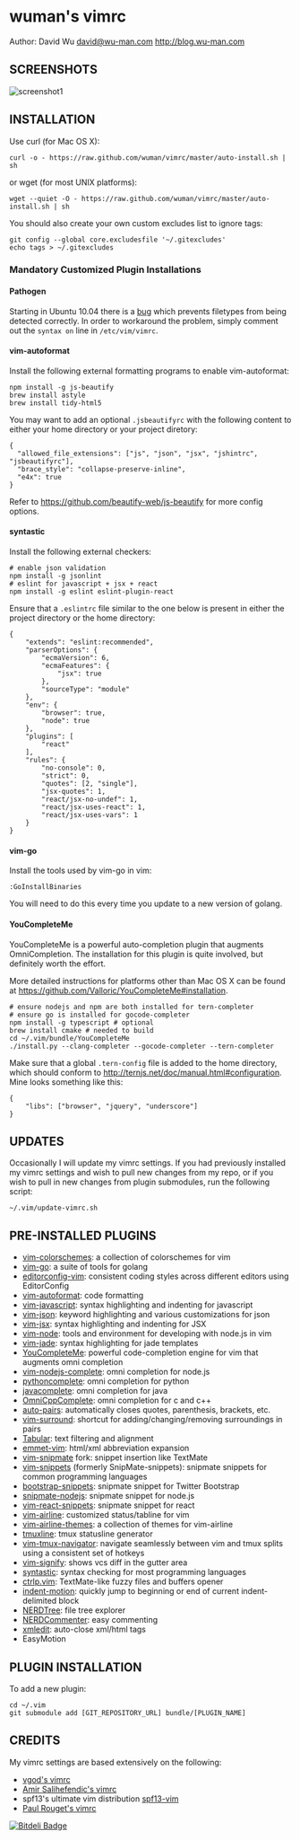 wuman's vimrc
=============

Author: David Wu <david@wu-man.com> <http://blog.wu-man.com>


SCREENSHOTS
-----------

![screenshot1](http://4.bp.blogspot.com/-DjPEWTxfjvc/UDTFh7wzoZI/AAAAAAAAaik/clKhXIgT7JA/s1600/Screen+Shot+2012-08-22+at+7.40.52+PM.png)


INSTALLATION
------------

Use curl (for Mac OS X):

    curl -o - https://raw.github.com/wuman/vimrc/master/auto-install.sh | sh

or wget (for most UNIX platforms):

    wget --quiet -O - https://raw.github.com/wuman/vimrc/master/auto-install.sh | sh

You should also create your own custom excludes list to ignore tags:

    git config --global core.excludesfile '~/.gitexcludes'
    echo tags > ~/.gitexcludes

### Mandatory Customized Plugin Installations ###

#### Pathogen ####

Starting in Ubuntu 10.04 there is a [bug](https://bugs.launchpad.net/ubuntu/+source/vim/+bug/572627)
which prevents filetypes from being detected correctly.  In order to workaround
the problem, simply comment out the `syntax on` line in `/etc/vim/vimrc`.

#### vim-autoformat ####

Install the following external formatting programs to enable vim-autoformat:

    npm install -g js-beautify
    brew install astyle
    brew install tidy-html5

You may want to add an optional `.jsbeautifyrc` with the following content to
either your home directory or your project diretory:

    {
      "allowed_file_extensions": ["js", "json", "jsx", "jshintrc", "jsbeautifyrc"],
      "brace_style": "collapse-preserve-inline",
      "e4x": true
    }

Refer to https://github.com/beautify-web/js-beautify for more config options.

#### syntastic ####

Install the following external checkers:

    # enable json validation
    npm install -g jsonlint
    # eslint for javascript + jsx + react
    npm install -g eslint eslint-plugin-react

Ensure that a `.eslintrc` file similar to the one below is present in either
the project directory or the home directory:

    {
        "extends": "eslint:recommended",
        "parserOptions": {
            "ecmaVersion": 6,
            "ecmaFeatures": {
                "jsx": true
            },
            "sourceType": "module"
        },
        "env": {
            "browser": true,
            "node": true
        },
        "plugins": [
            "react"
        ],
        "rules": {
            "no-console": 0,
            "strict": 0,
            "quotes": [2, "single"],
            "jsx-quotes": 1,
            "react/jsx-no-undef": 1,
            "react/jsx-uses-react": 1,
            "react/jsx-uses-vars": 1
        }
    }

#### vim-go ####

Install the tools used by vim-go in vim:

    :GoInstallBinaries

You will need to do this every time you update to a new version of golang.

#### YouCompleteMe ####

YouCompleteMe is a powerful auto-completion plugin that augments OmniCompletion.
The installation for this plugin is quite involved, but definitely worth the effort.

More detailed instructions for platforms other than Mac OS X can be found at
https://github.com/Valloric/YouCompleteMe#installation.

    # ensure nodejs and npm are both installed for tern-completer
    # ensure go is installed for gocode-completer
    npm install -g typescript # optional
    brew install cmake # needed to build
    cd ~/.vim/bundle/YouCompleteMe
    ./install.py --clang-completer --gocode-completer --tern-completer

Make sure that a global ``.tern-config`` file is added to the home directory,
which should conform to http://ternjs.net/doc/manual.html#configuration.  Mine
looks something like this:

    {
        "libs": ["browser", "jquery", "underscore"]
    }


UPDATES
-------

Occasionally I will update my vimrc settings. If you had previously installed my
vimrc settings and wish to pull new changes from my repo, or if you wish to pull
in new changes from plugin submodules, run the following script:

    ~/.vim/update-vimrc.sh


PRE-INSTALLED PLUGINS
---------------------

* [vim-colorschemes][]: a collection of colorschemes for vim
* [vim-go][]: a suite of tools for golang
* [editorconfig-vim][]: consistent coding styles across different editors using EditorConfig
* [vim-autoformat][]: code formatting
* [vim-javascript][]: syntax highlighting and indenting for javascript
* [vim-json][]: keyword highlighting and various customizations for json
* [vim-jsx][]: syntax highlighting and indenting for JSX
* [vim-node][]: tools and environment for developing with node.js in vim
* [vim-jade][]: syntax highlighting for jade templates
* [YouCompleteMe][]: powerful code-completion engine for vim that augments omni completion
* [vim-nodejs-complete][]: omni completion for node.js
* [pythoncomplete][]: omni completion for python
* [javacomplete][]: omni completion for java
* [OmniCppComplete][]: omni completion for c and c++
* [auto-pairs][]: automatically closes quotes, parenthesis, brackets, etc.
* [vim-surround][]: shortcut for adding/changing/removing surroundings in pairs
* [Tabular][]: text filtering and alignment
* [emmet-vim][]: html/xml abbreviation expansion
* [vim-snipmate][] fork: snippet insertion like TextMate
* [vim-snippets][] (formerly SnipMate-snippets): snipmate snippets for common programming languages
* [bootstrap-snippets][]: snipmate snippet for Twitter Bootstrap
* [snipmate-nodejs][]: snipmate snippet for node.js
* [vim-react-snippets][]: snipmate snippet for react
* [vim-airline][]: customized status/tabline for vim
* [vim-airline-themes][]: a collection of themes for vim-airline
* [tmuxline][]: tmux statusline generator
* [vim-tmux-navigator][]: navigate seamlessly between vim and tmux splits using a consistent set of hotkeys
* [vim-signify][]: shows vcs diff in the gutter area
* [syntastic][]: syntax checking for most programming languages
* [ctrlp.vim][]: TextMate-like fuzzy files and buffers opener
* [indent-motion][]: quickly jump to beginning or end of current indent-delimited block
* [NERDTree][]: file tree explorer
* [NERDCommenter][]: easy commenting
* [xmledit][]: auto-close xml/html tags
* EasyMotion


PLUGIN INSTALLATION
-------------------

To add a new plugin:

    cd ~/.vim
    git submodule add [GIT_REPOSITORY_URL] bundle/[PLUGIN_NAME]


CREDITS
-------

My vimrc settings are based extensively on the following:

+ [vgod's vimrc](https://github.com/vgod/vimrc)
+ [Amir Salihefendic's vimrc](http://amix.dk/vim/vimrc.html)
+ spf13's ultimate vim distribution [spf13-vim](https://github.com/spf13/spf13-vim/blob/master/.vimrc)
+ [Paul Rouget's vimrc](http://paulrouget.com/e/myconf/)

[vim-colorschemes]: https://github.com/flazz/vim-colorschemes
[vim-json]: https://github.com/elzr/vim-json
[vim-jsx]: https://github.com/mxw/vim-jsx
[vim-node]: https://github.com/moll/vim-node
[vim-jade]: https://github.com/digitaltoad/vim-jade
[vim-go]: https://github.com/fatih/vim-go.git
[editorconfig-vim]: https://github.com/editorconfig/editorconfig-vim
[vim-autoformat]: https://github.com/Chiel92/vim-autoformat.git
[vim-javascript]: https://github.com/pangloss/vim-javascript
[YouCompleteMe]: https://github.com/Valloric/YouCompleteMe
[vim-nodejs-complete]: https://github.com/myhere/vim-nodejs-complete
[pythoncomplete]: https://github.com/vim-scripts/pythoncomplete
[javacomplete]: https://github.com/vim-scripts/javacomplete
[OmniCppComplete]: https://github.com/vim-scripts/OmniCppComplete
[auto-pairs]: https://github.com/jiangmiao/auto-pairs
[vim-surround]: https://github.com/tpope/vim-surround
[Tabular]: https://github.com/godlygeek/tabular
[emmet-vim]: https://github.com/mattn/emmet-vim
[vim-snipmate]: https://github.com/garbas/vim-snipmate
[vim-snippets]: https://github.com/honza/vim-snippets
[bootstrap-snippets]: https://github.com/bonsaiben/bootstrap-snippets
[snipmate-nodejs]: https://github.com/jamescarr/snipmate-nodejs
[vim-react-snippets]: https://github.com/justinj/vim-react-snippets
[vim-airline]: https://github.com/bling/vim-airline
[vim-airline-themes]: https://github.com/vim-airline/vim-airline-themes
[tmuxline]: https://github.com/edkolev/tmuxline.vim
[vim-tmux-navigator]: https://github.com/christoomey/vim-tmux-navigator
[vim-signify]: https://github.com/mhinz/vim-signify
[syntastic]: https://github.com/scrooloose/syntastic
[ctrlp.vim]: https://github.com/kien/ctrlp.vim
[indent-motion]: https://github.com/tmhedberg/indent-motion
[NERDTree]: https://github.com/scrooloose/nerdtree
[NERDCommenter]: https://github.com/scrooloose/nerdcommenter
[xmledit]: https://github.com/sukima/xmledit


[![Bitdeli Badge](https://d2weczhvl823v0.cloudfront.net/wuman/vimrc/trend.png)](https://bitdeli.com/free "Bitdeli Badge")

